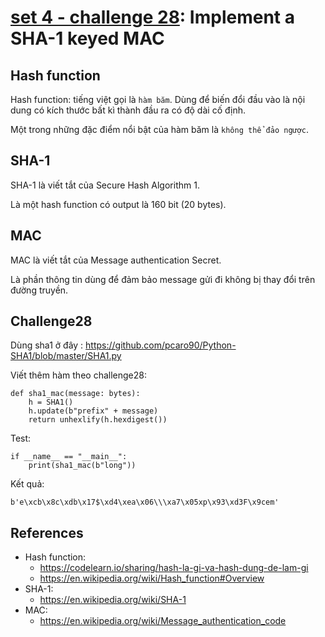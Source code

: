# **[set 4 - challenge 28](https://cryptopals.com/sets/4/challenges/28): Implement a SHA-1 keyed MAC**

## Hash function
Hash function: tiếng việt gọi là `hàm băm`. Dùng để biến đổi đầu vào là nội dung có kích thước bất kì thành đầu ra có độ dài cố định.

Một trong những đặc điểm nổi bật của hàm băm là `không thể đảo ngược`.

## SHA-1
SHA-1 là viết tắt của Secure Hash Algorithm 1.

Là một hash function có output là 160 bit (20 bytes).

## MAC
MAC là viết tắt của Message authentication Secret.

Là phần thông tin dùng để đảm bảo message gửi đi không bị thay đổi trên đường truyền.

## Challenge28
Dùng sha1 ở đây : https://github.com/pcaro90/Python-SHA1/blob/master/SHA1.py

Viết thêm hàm theo challenge28:
```
def sha1_mac(message: bytes):
    h = SHA1()
    h.update(b"prefix" + message)
    return unhexlify(h.hexdigest())
```
Test:
```
if __name__ == "__main__":
    print(sha1_mac(b"long"))
```
Kết quả:
```
b'e\xcb\x8c\xdb\x17$\xd4\xea\x06\\\xa7\x05xp\x93\xd3F\x9cem'
```

## References
- Hash function: 
    - https://codelearn.io/sharing/hash-la-gi-va-hash-dung-de-lam-gi
    - https://en.wikipedia.org/wiki/Hash_function#Overview
- SHA-1:
    - https://en.wikipedia.org/wiki/SHA-1
- MAC:
    - https://en.wikipedia.org/wiki/Message_authentication_code